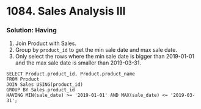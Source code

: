 # 1084. Sales Analysis III

### Solution: Having

1. Join Product with Sales.  
2. Group by `product_id` to get the min sale date and max sale date.
3. Only select the rows where the min sale date is bigger than 2019-01-01 and the max sale date is smaller than 2019-03-31.

```
SELECT Product.product_id, Product.product_name
FROM Product
JOIN Sales USING(product_id)
GROUP BY Sales.product_id
HAVING MIN(sale_date) >= '2019-01-01' AND MAX(sale_date) <= '2019-03-31';
```